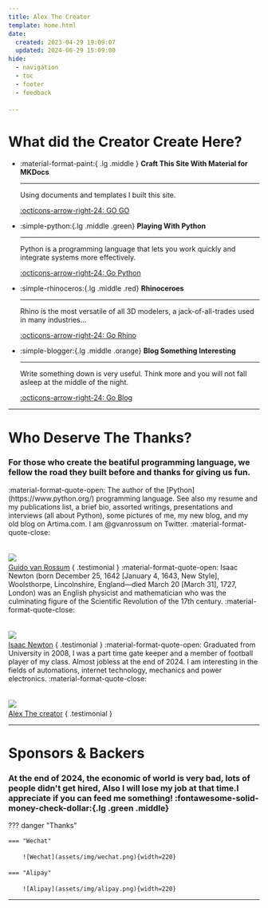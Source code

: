 ```yaml
---
title: Alex The Creator
template: home.html
date:
  created: 2023-04-29 19:09:07
  updated: 2024-06-29 15:09:00
hide:
  - navigation
  - toc
  - footer
  - feedback

---
```


<!-- There are lots of interesting things that I want to learn. -->
# What did the Creator Create Here?

<div class="grid cards wide" markdown>

-   :material-format-paint:{ .lg .middle } __Craft This Site With Material for MKDocs__
  
    ---

    Using documents and  templates I built this site.

    [:octicons-arrow-right-24: GO GO](#)

-   :simple-python:{.lg .middle .green} __Playing With Python__

    ---

    Python is a programming language that lets you work quickly and integrate systems more effectively.

    [:octicons-arrow-right-24: Go Python](Python/)

-   :simple-rhinoceros:{.lg .middle .red} __Rhinoceroes__

    ---

    Rhino is the most versatile of all 3D modelers, a jack-of-all-trades used in many industries…

    [:octicons-arrow-right-24: Go Rhino](Rhino)

-   :simple-blogger:{.lg .middle .orange} __Blog Something Interesting__

    ---

    Write something down is very useful. Think more and you will not fall asleep at the middle of the night.

    [:octicons-arrow-right-24: Go Blog](blog/)

</div>

---
# Who Deserve The Thanks?


<div class="accent" markdown>

### For those who create the beatiful programming language, we fellow the road they built before and thanks for giving us fun.

</div>

<div class="grid" markdown>

<span class="quote">
:material-format-quote-open:
 The author of the [Python](https://www.python.org/) programming language. See also my resume and my publications list, a brief bio, assorted writings, presentations and interviews (all about Python), some pictures of me, my new blog, and my old blog on Artima.com. I am @gvanrossum on Twitter.
:material-format-quote-close:
</span>
<br/><br/><br/>
<img src="/assets/img/guido.jpg" class="headshot centered" />
<br/>
<a href="https://gvanrossum.github.io/" target="_blank" class="author centered">Guido van Rossum</a>
{ .testimonial }

<span class="quote">
:material-format-quote-open:
Isaac Newton (born December 25, 1642 [January 4, 1643, New Style], Woolsthorpe, Lincolnshire, England—died March 20 [March 31], 1727, London) was an English physicist and mathematician who was the culminating figure of the Scientific Revolution of the 17th century. 
:material-format-quote-close:
</span>
<br/><br/><br/>
<img src="/assets/img/newton.webp" class="headshot centered" />
<br/>
<a href="https://www.britannica.com/biography/Isaac-Newton" target="_blank" class="author centered">Isaac Newton</a>
{ .testimonial }

<span class="quote">
:material-format-quote-open:
Graduated from University in 2008, I was a part time gate keeper and a member of football player of my class. Almost jobless at the end of 2024.  I am interesting in the fields of automations, internet technology, mechanics and power electronics.
:material-format-quote-close:
</span>
<br/><br/><br/>
<img src="/assets/img/pa.png" class="headshot centered" />
<br/>
<a href="https://al666ex.pages.dev/" target="_blank" class="author centered">Alex The creator</a>
{ .testimonial }

</div>

---
# Sponsors & Backers

### At the end of 2024, the economic of world is very bad, lots of people didn't get hired, Also I will lose my job at that time.I **appreciate** if you can feed me something!  :fontawesome-solid-money-check-dollar:{.lg .green .middle}

??? danger "Thanks"

    === "Wechat"
        
        ![Wechat](assets/img/wechat.png){width=220}
        
    === "Alipay"
        
        ![Alipay](assets/img/alipay.png){width=220}

---
